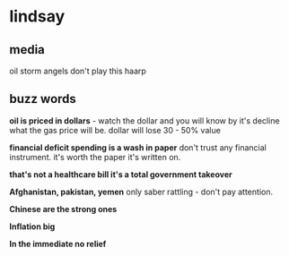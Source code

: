 # lindsay

## media
oil storm
angels don't play this haarp

## buzz words

**oil is priced in dollars** - watch the dollar and you will know by it's decline what the gas price will be. dollar will lose 30 - 50% value


**financial deficit spending is a wash in paper** don't trust any financial instrument. it's worth the paper it's written on. 

**that's not a healthcare bill it's a total government takeover**

**Afghanistan, pakistan, yemen** only saber rattling - don't pay attention.

**Chinese are the strong ones**

**Inflation big**

**In the immediate no relief**
